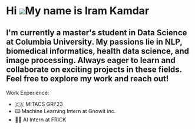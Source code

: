 Hi ![](https://user-images.githubusercontent.com/18350557/176309783-0785949b-9127-417c-8b55-ab5a4333674e.gif)My name is Iram Kamdar
===================================================================================================================================

I'm currently a master's student in Data Science at Columbia University. My passions lie in NLP, biomedical informatics, health data science, and image processing. Always eager to learn and collaborate on exciting projects in these fields. Feel free to explore my work and reach out!
-----------------------------------------------------------------------------------------------------------------------------------------------------------------------------------------------------------------------------------------------------------------------------------------------------

Work Experience: 
- 🇨🇦 MITACS GRI'23
- ⌨️ Machine Learning Intern at Gnowit inc. 
- 👩‍💻 AI Intern at FRICK


  

